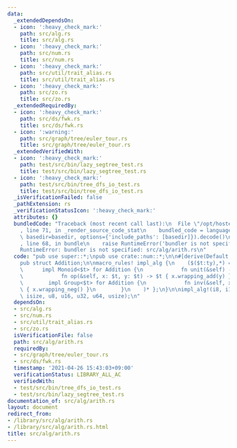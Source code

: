 ```yaml
---
data:
  _extendedDependsOn:
  - icon: ':heavy_check_mark:'
    path: src/alg.rs
    title: src/alg.rs
  - icon: ':heavy_check_mark:'
    path: src/num.rs
    title: src/num.rs
  - icon: ':heavy_check_mark:'
    path: src/util/trait_alias.rs
    title: src/util/trait_alias.rs
  - icon: ':heavy_check_mark:'
    path: src/zo.rs
    title: src/zo.rs
  _extendedRequiredBy:
  - icon: ':heavy_check_mark:'
    path: src/ds/fwk.rs
    title: src/ds/fwk.rs
  - icon: ':warning:'
    path: src/graph/tree/euler_tour.rs
    title: src/graph/tree/euler_tour.rs
  _extendedVerifiedWith:
  - icon: ':heavy_check_mark:'
    path: test/src/bin/lazy_segtree_test.rs
    title: test/src/bin/lazy_segtree_test.rs
  - icon: ':heavy_check_mark:'
    path: test/src/bin/tree_dfs_io_test.rs
    title: test/src/bin/tree_dfs_io_test.rs
  _isVerificationFailed: false
  _pathExtension: rs
  _verificationStatusIcon: ':heavy_check_mark:'
  attributes: {}
  bundledCode: "Traceback (most recent call last):\n  File \"/opt/hostedtoolcache/Python/3.9.5/x64/lib/python3.9/site-packages/onlinejudge_verify/documentation/build.py\"\
    , line 71, in _render_source_code_stat\n    bundled_code = language.bundle(stat.path,\
    \ basedir=basedir, options={'include_paths': [basedir]}).decode()\n  File \"/opt/hostedtoolcache/Python/3.9.5/x64/lib/python3.9/site-packages/onlinejudge_verify/languages/user_defined.py\"\
    , line 68, in bundle\n    raise RuntimeError('bundler is not specified: {}'.format(path.as_posix()))\n\
    RuntimeError: bundler is not specified: src/alg/arith.rs\n"
  code: "pub use super::*;\npub use crate::num::*;\n\n#[derive(Default, Clone, Copy)]\n\
    pub struct Addition;\n\nmacro_rules! impl_alg {\n    ($($t:ty),*) => { $(\n  \
    \      impl Monoid<$t> for Addition {\n            fn unit(&self) -> $t { 0 }\n\
    \            fn op(&self, x: $t, y: $t) -> $t { x.wrapping_add(y) }\n        }\n\
    \        impl Group<$t> for Addition {\n            fn inv(&self, x: $t) -> $t\
    \ { x.wrapping_neg() }\n        }\n    )* };\n}\n\nimpl_alg!(i8, i16, i32, i64,\
    \ isize, u8, u16, u32, u64, usize);\n"
  dependsOn:
  - src/alg.rs
  - src/num.rs
  - src/util/trait_alias.rs
  - src/zo.rs
  isVerificationFile: false
  path: src/alg/arith.rs
  requiredBy:
  - src/graph/tree/euler_tour.rs
  - src/ds/fwk.rs
  timestamp: '2021-04-26 15:43:03+09:00'
  verificationStatus: LIBRARY_ALL_AC
  verifiedWith:
  - test/src/bin/tree_dfs_io_test.rs
  - test/src/bin/lazy_segtree_test.rs
documentation_of: src/alg/arith.rs
layout: document
redirect_from:
- /library/src/alg/arith.rs
- /library/src/alg/arith.rs.html
title: src/alg/arith.rs
---
```

